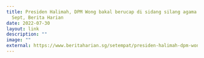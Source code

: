 ```yaml
---
title: Presiden Halimah, DPM Wong bakal berucap di sidang silang agama RSIS pada
  Sept, Berita Harian
date: 2022-07-30
layout: link
description: ""
image: ""
external: https://www.beritaharian.sg/setempat/presiden-halimah-dpm-wong-bakal-berucap-di-sidang-silang-agama-rsis-pada-sept
---
```

